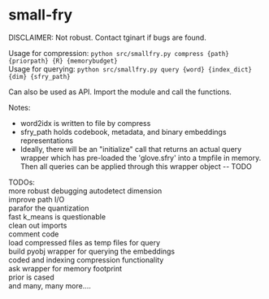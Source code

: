 # small-fry


DISCLAIMER: Not robust. Contact tginart if bugs are found.

Usage for compression: ```python src/smallfry.py compress {path} {priorpath} {R} {memorybudget}```<br />
Usage for querying: ```python src/smallfry.py query {word} {index_dict} {dim} {sfry_path}```<br />

Can also be used as API. Import the module and call the functions.

Notes:<br />
- word2idx is written to file by compress <br />
- sfry_path holds codebook, metadata, and binary embeddings representations<br />
- Ideally, there will be an "initialize" call that returns an actual query wrapper which has pre-loaded the 'glove.sfry' into a tmpfile in memory. Then all queries can be applied through this wrapper object -- TODO<br />

TODOs:<br />
more robust debugging
autodetect dimension<br />
improve path I/O<br />
parafor the quantization <br />
fast k_means is questionable <br />
clean out imports<br />
comment code<br />
load compressed files as temp files for query<br />
build pyobj wrapper for querying the embeddings<br />
coded and indexing compression functionality<br />
ask wrapper for memory footprint<br />
prior is cased<br />
and many, many more....<br />
